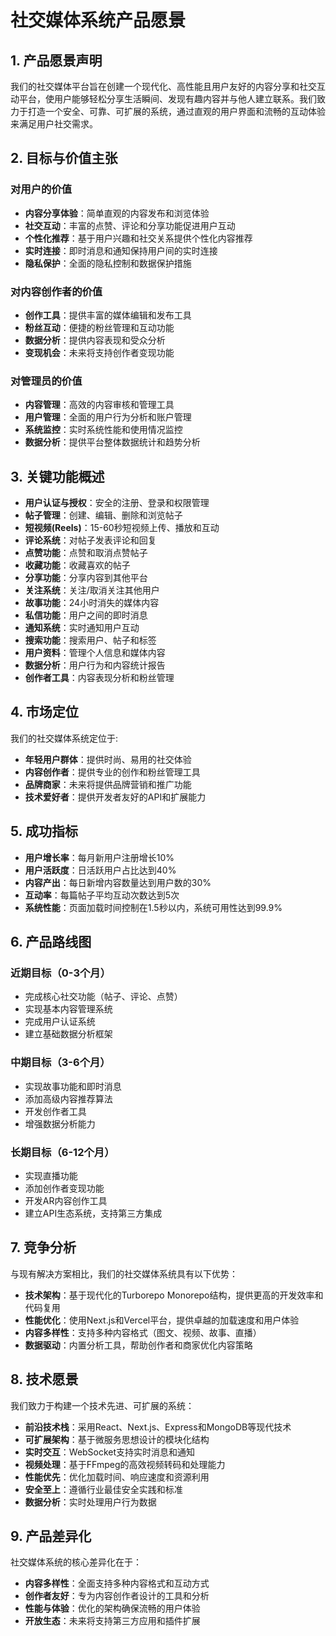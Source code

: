# 社交媒体系统产品愿景

## 1. 产品愿景声明

我们的社交媒体平台旨在创建一个现代化、高性能且用户友好的内容分享和社交互动平台，使用户能够轻松分享生活瞬间、发现有趣内容并与他人建立联系。我们致力于打造一个安全、可靠、可扩展的系统，通过直观的用户界面和流畅的互动体验来满足用户社交需求。

## 2. 目标与价值主张

### 对用户的价值

- **内容分享体验**：简单直观的内容发布和浏览体验
- **社交互动**：丰富的点赞、评论和分享功能促进用户互动
- **个性化推荐**：基于用户兴趣和社交关系提供个性化内容推荐
- **实时连接**：即时消息和通知保持用户间的实时连接
- **隐私保护**：全面的隐私控制和数据保护措施

### 对内容创作者的价值

- **创作工具**：提供丰富的媒体编辑和发布工具
- **粉丝互动**：便捷的粉丝管理和互动功能
- **数据分析**：提供内容表现和受众分析
- **变现机会**：未来将支持创作者变现功能

### 对管理员的价值

- **内容管理**：高效的内容审核和管理工具
- **用户管理**：全面的用户行为分析和账户管理
- **系统监控**：实时系统性能和使用情况监控
- **数据分析**：提供平台整体数据统计和趋势分析

## 3. 关键功能概述

- **用户认证与授权**：安全的注册、登录和权限管理
- **帖子管理**：创建、编辑、删除和浏览帖子
- **短视频(Reels)**：15-60秒短视频上传、播放和互动
- **评论系统**：对帖子发表评论和回复
- **点赞功能**：点赞和取消点赞帖子
- **收藏功能**：收藏喜欢的帖子
- **分享功能**：分享内容到其他平台
- **关注系统**：关注/取消关注其他用户
- **故事功能**：24小时消失的媒体内容
- **私信功能**：用户之间的即时消息
- **通知系统**：实时通知用户互动
- **搜索功能**：搜索用户、帖子和标签
- **用户资料**：管理个人信息和媒体内容
- **数据分析**：用户行为和内容统计报告
- **创作者工具**：内容表现分析和粉丝管理

## 4. 市场定位

我们的社交媒体系统定位于:

- **年轻用户群体**：提供时尚、易用的社交体验
- **内容创作者**：提供专业的创作和粉丝管理工具
- **品牌商家**：未来将提供品牌营销和推广功能
- **技术爱好者**：提供开发者友好的API和扩展能力

## 5. 成功指标

- **用户增长率**：每月新用户注册增长10%
- **用户活跃度**：日活跃用户占比达到40%
- **内容产出**：每日新增内容数量达到用户数的30%
- **互动率**：每篇帖子平均互动次数达到5次
- **系统性能**：页面加载时间控制在1.5秒以内，系统可用性达到99.9%

## 6. 产品路线图

### 近期目标（0-3个月）

- 完成核心社交功能（帖子、评论、点赞）
- 实现基本内容管理系统
- 完成用户认证系统
- 建立基础数据分析框架

### 中期目标（3-6个月）

- 实现故事功能和即时消息
- 添加高级内容推荐算法
- 开发创作者工具
- 增强数据分析能力

### 长期目标（6-12个月）

- 实现直播功能
- 添加创作者变现功能
- 开发AR内容创作工具
- 建立API生态系统，支持第三方集成

## 7. 竞争分析

与现有解决方案相比，我们的社交媒体系统具有以下优势：

- **技术架构**：基于现代化的Turborepo Monorepo结构，提供更高的开发效率和代码复用
- **性能优化**：使用Next.js和Vercel平台，提供卓越的加载速度和用户体验
- **内容多样性**：支持多种内容格式（图文、视频、故事、直播）
- **数据驱动**：内置分析工具，帮助创作者和商家优化内容策略

## 8. 技术愿景

我们致力于构建一个技术先进、可扩展的系统：

- **前沿技术栈**：采用React、Next.js、Express和MongoDB等现代技术
- **可扩展架构**：基于微服务思想设计的模块化结构
- **实时交互**：WebSocket支持实时消息和通知
- **视频处理**：基于FFmpeg的高效视频转码和处理能力
- **性能优先**：优化加载时间、响应速度和资源利用
- **安全至上**：遵循行业最佳安全实践和标准
- **数据分析**：实时处理用户行为数据

## 9. 产品差异化

社交媒体系统的核心差异化在于：

- **内容多样性**：全面支持多种内容格式和互动方式
- **创作者友好**：专为内容创作者设计的工具和分析
- **性能与体验**：优化的架构确保流畅的用户体验
- **开放生态**：未来将支持第三方应用和插件扩展
